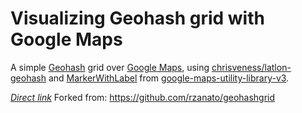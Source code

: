 # Visualizing Geohash grid with Google Maps

A simple [Geohash](https://en.wikipedia.org/wiki/Geohash) grid over [Google Maps](https://developers.google.com/maps/),
using [chrisveness/latlon-geohash](https://github.com/chrisveness/latlon-geohash) and 
[MarkerWithLabel](http://google-maps-utility-library-v3.googlecode.com/svn/trunk/markerwithlabel/src/markerwithlabel.js)
from [google-maps-utility-library-v3](https://code.google.com/p/google-maps-utility-library-v3/).

[*Direct link*](https://rawgit.com/soorajb/geohash-grid/master/geohash-grid.html)
Forked from: https://github.com/rzanato/geohashgrid